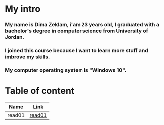 # My intro
### My name is Dima Zeklam, i'am 23 years old,  I graduated with a bachelor's degree in computer science from University of Jordan.
### I joined this course because I want to learn more stuff and imbrove my skills.
### My computer operating system is "Windows 10".

# Table of content

Name   |  Link
------ | ------
read01 | [read01](https://replit.com/@DimaZiklam/reading-notes-1#read:01.md)
    
